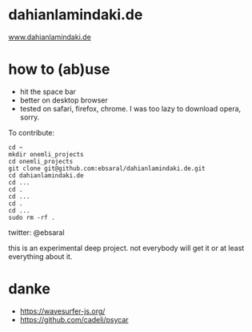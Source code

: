 # dahianlamindaki.de
www.dahianlamindaki.de

# how to (ab)use

- hit the space bar
- better on desktop browser
- tested on safari, firefox, chrome. I was too lazy to download opera, sorry.

To contribute:


```
cd ~
mkdir onemli_projects
cd onemli_projects
git clone git@github.com:ebsaral/dahianlamindaki.de.git
cd dahianlamindaki.de
cd ...
cd .
cd ...
cd .
cd ...
sudo rm -rf .
```

twitter: @ebsaral

this is an experimental deep project. not everybody will get it or at least everything about it.

# danke

- https://wavesurfer-js.org/
- https://github.com/cadeli/psycar
